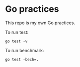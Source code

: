 # Go practices

This repo is my own Go practices.

To run test:
```
go test -v
```

To run benchmark:
```
go test -bech=.
```